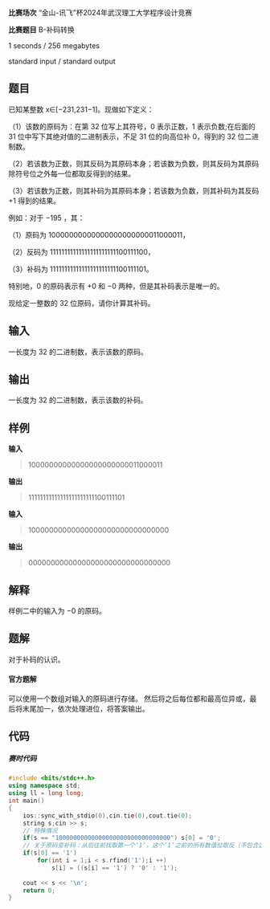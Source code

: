 **比赛场次** “金山-讯飞”杯2024年武汉理工大学程序设计竞赛

**比赛题目** B-补码转换

<!--more-->

1 seconds / 256 megabytes

standard input / standard output

## 题目

已知某整数 x∈[−231,231−1]。现做如下定义：

 （1）该数的原码为：在第 32 位写上其符号，0 表示正数，1 表示负数;在后面的 31 位中写下其绝对值的二进制表示，不足 31 位的向高位补 0，得到的 32 位二进制数。

 （2）若该数为正数，则其反码为其原码本身；若该数为负数，则其反码为其原码除符号位之外每一位都取反得到的结果。

 （3）若该数为正数，则其补码为其原码本身；若该数为负数，则其补码为其反码 +1 得到的结果。

 例如：对于 −195 ，其：

 （1）原码为 10000000000000000000000011000011，

 （2）反码为 11111111111111111111111100111100，

 （3）补码为 11111111111111111111111100111101。

 特别地，0 的原码表示有 +0 和 −0 两种，但是其补码表示是唯一的。

 现给定一整数的 32 位原码，请你计算其补码。

## 输入

一长度为 32 的二进制数，表示该数的原码。

## 输出

一长度为 32 的二进制数，表示该数的补码。

## 样例

**输入**

> 10000000000000000000000011000011

**输出**

> 11111111111111111111111100111101

**输入**

> 10000000000000000000000000000000

**输出**

> 00000000000000000000000000000000

## 解释

样例二中的输入为 −0 的原码。

## 题解

对于补码的认识。

#### 官方题解

可以使用一个数组对输入的原码进行存储。 然后将之后每位都和最高位异或，最后将末尾加一，依次处理进位，将答案输出。

## 代码

##### **赛时代码**

```c++
#include <bits/stdc++.h>
using namespace std;
using ll = long long;
int main()
{
    ios::sync_with_stdio(0),cin.tie(0),cout.tie(0);
    string s;cin >> s;
    // 特殊情况
    if(s == "10000000000000000000000000000000") s[0] = '0';
    // 关于原码变补码：从后往前找取第一个‘1’，这个‘1’之前的所有数值位取反（不包含这个‘1’）
    if(s[0] == '1')
        for(int i = 1;i < s.rfind('1');i ++)
            s[i] = ((s[i] == '1') ? '0' : '1');
    
    cout << s << '\n';
    return 0;
}
```

